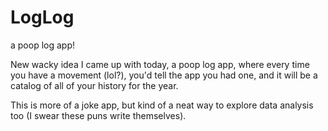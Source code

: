 # LogLog

a poop log app!

New wacky idea I came up with today, a poop log app, where every time you have a movement (lol?), you'd tell the app you had one, and it will be a catalog of all of your history for the year.

This is more of a joke app, but kind of a neat way to explore data analysis too (I swear these puns write themselves).
